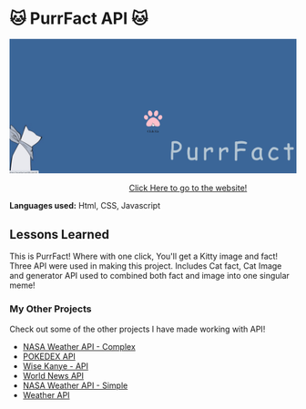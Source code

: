 # 🐱 PurrFact API 🐱

<img src="https://github.com/DashlinS/api-purrfact/blob/answer/images/purrfactdemo.gif" width="700">

&emsp;&emsp;&emsp;&emsp;&emsp;&emsp;&emsp;&emsp;&emsp;&emsp;&emsp;&emsp;&emsp;&emsp;&emsp;[Click Here to go to the website!](https://purrfact.netlify.app/)

**Languages used:** Html, CSS, Javascript

## Lessons Learned 

This is PurrFact! Where with one click, You'll get a Kitty image and fact! Three API were used in making this project. Includes Cat fact, Cat Image and generator API  used to combined both fact and image into one singular meme! 

### My Other Projects 

Check out some of the other projects I have made working with API!

* [NASA Weather API - Complex](https://github.com/DashlinS/api-complex-nasa/tree/answer)
* [POKEDEX API](https://github.com/DashlinS/api-Pokedex/tree/answer)
* [Wise Kanye - API](https://github.com/DashlinS/api-KanyeQuotes/tree/answer)
* [World News API](https://github.com/DashlinS/NewsRoundTheWorld/tree/answer)
* [NASA Weather API - Simple](https://github.com/DashlinS/simple-nasa-api-bootcamp/tree/answer)
* [Weather API](https://github.com/DashlinS/weather-api-bootcamp/tree/answer)
